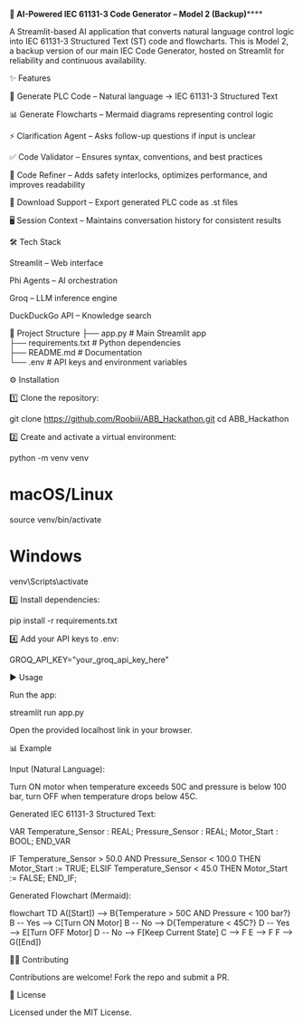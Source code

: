 **🤖 AI-Powered IEC 61131-3 Code Generator – Model 2 (Backup)******

A Streamlit-based AI application that converts natural language control logic into IEC 61131-3 Structured Text (ST) code and flowcharts.
This is Model 2, a backup version of our main IEC Code Generator, hosted on Streamlit for reliability and continuous availability.

✨ Features

🔧 Generate PLC Code – Natural language → IEC 61131-3 Structured Text

📊 Generate Flowcharts – Mermaid diagrams representing control logic

⚡ Clarification Agent – Asks follow-up questions if input is unclear

✅ Code Validator – Ensures syntax, conventions, and best practices

🔧 Code Refiner – Adds safety interlocks, optimizes performance, and improves readability

💾 Download Support – Export generated PLC code as .st files

🖥️ Session Context – Maintains conversation history for consistent results

🛠️ Tech Stack

Streamlit
 – Web interface

Phi Agents
 – AI orchestration

Groq
 – LLM inference engine

DuckDuckGo API
 – Knowledge search

📂 Project Structure
├── app.py              # Main Streamlit app  
├── requirements.txt    # Python dependencies  
├── README.md           # Documentation  
└── .env                # API keys and environment variables  

⚙️ Installation

1️⃣ Clone the repository:

git clone https://github.com/Roobiii/ABB_Hackathon.git
cd ABB_Hackathon


2️⃣ Create and activate a virtual environment:

python -m venv venv
# macOS/Linux
source venv/bin/activate
# Windows
venv\Scripts\activate


3️⃣ Install dependencies:

pip install -r requirements.txt


4️⃣ Add your API keys to .env:

GROQ_API_KEY="your_groq_api_key_here"

▶️ Usage

Run the app:

streamlit run app.py


Open the provided localhost link in your browser.

📊 Example

Input (Natural Language):

Turn ON motor when temperature exceeds 50C and pressure is below 100 bar, turn OFF when temperature drops below 45C.

Generated IEC 61131-3 Structured Text:

VAR
    Temperature_Sensor : REAL;
    Pressure_Sensor : REAL;
    Motor_Start : BOOL;
END_VAR

IF Temperature_Sensor > 50.0 AND Pressure_Sensor < 100.0 THEN
    Motor_Start := TRUE;
ELSIF Temperature_Sensor < 45.0 THEN
    Motor_Start := FALSE;
END_IF;


Generated Flowchart (Mermaid):

flowchart TD
    A([Start]) --> B{Temperature > 50C AND Pressure < 100 bar?}
    B -- Yes --> C[Turn ON Motor]
    B -- No --> D{Temperature < 45C?}
    D -- Yes --> E[Turn OFF Motor]
    D -- No --> F[Keep Current State]
    C --> F
    E --> F
    F --> G([End])

🧑‍💻 Contributing

Contributions are welcome! Fork the repo and submit a PR.

📜 License

Licensed under the MIT License.

